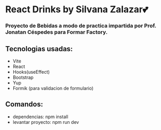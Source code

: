 # React Drinks by Silvana Zalazar💕

### Proyecto de Bebidas a modo de practica impartida por Prof. Jonatan Céspedes para Formar Factory.

## Tecnologias usadas:
- Vite
- React
- Hooks(useEffect)
- Bootstrap
- Yup
- Formik (para validacion de formulario)

## Comandos:

- dependencias: npm install
- levantar proyecto: npm run dev
